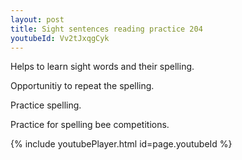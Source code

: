 ```yaml
---
layout: post
title: Sight sentences reading practice 204
youtubeId: Vv2tJxqgCyk
---
```

 
 
Helps to learn sight words and their spelling.

Opportunitiy to repeat the spelling. 

Practice spelling. 
 
Practice for spelling bee competitions. 
 
{% include youtubePlayer.html id=page.youtubeId %}
 
 
